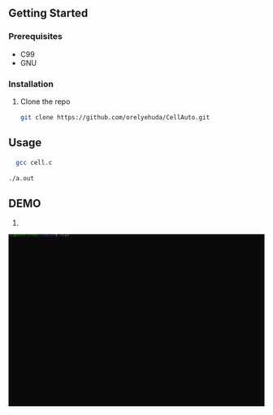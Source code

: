 
<!-- GETTING STARTED -->
## Getting Started



### Prerequisites

* C99
* GNU



### Installation

1. Clone the repo
   ```sh
   git clone https://github.com/orelyehuda/CellAuto.git
   ```

<!-- USAGE-->
## Usage
 ```sh
   gcc cell.c
```
   ```sh
   ./a.out
   ```


## DEMO

1.
![](sample1.gif)
